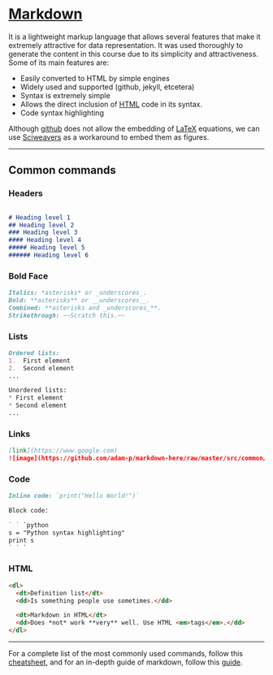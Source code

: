 # [Markdown](https://github.github.com/gfm/)

It is a lightweight markup language that allows several features that make it extremely attractive for data representation. It was used thoroughly to generate the content in this course due to its simplicity and attractiveness. Some of its main features are:

* Easily converted to HTML by simple engines
* Widely used and supported (github, jekyll, etcetera)
* Syntax is extremely simple
* Allows the direct inclusion of [HTML](https://en.wikipedia.org/wiki/HTML) code in its syntax.
* Code syntax highlighting

Although [github](www.github.com) does not allow the embedding of [LaTeX](https://www.latex-project.org/) equations, we can use [Sciweavers](http://www.sciweavers.org/free-online-latex-equation-editor) as a workaround to embed them as figures.

<hr>

##  Common commands

### Headers

```markdown

# Heading level 1
## Heading level 2
### Heading level 3
#### Heading level 4
##### Heading level 5
###### Heading level 6
```

### Bold Face

```markdown
Italics: *asterisks* or _underscores_.
Bold: **asterisks** or __underscores__.
Combined: **asterisks and _underscores_**.
Strikethrough: ~~Scratch this.~~
```

### Lists

```markdown
Ordered lists:
1.  First element
2.  Second element
...

Unordered lists:
* First element
* Second element
...
```

### Links

```markdown
[link](https://www.google.com)
![image](https://github.com/adam-p/markdown-here/raw/master/src/common/images/icon48.png "Logo Title Text 1")
```

### Code

```markdown
Inline code: `print("Hello World!")`

Block code:

` ` `python
s = "Python syntax highlighting"
print s
` ` `
```

### HTML

```markdown
<dl>
  <dt>Definition list</dt>
  <dd>Is something people use sometimes.</dd>

  <dt>Markdown in HTML</dt>
  <dd>Does *not* work **very** well. Use HTML <em>tags</em>.</dd>
</dl>
```

<hr>

For a complete list of the most commonly used commands, follow this [cheatsheet](https://github.com/adam-p/markdown-here/wiki/Markdown-Cheatsheet), and for an in-depth guide of markdown, follow this [guide](https://daringfireball.net/projects/markdown/).
